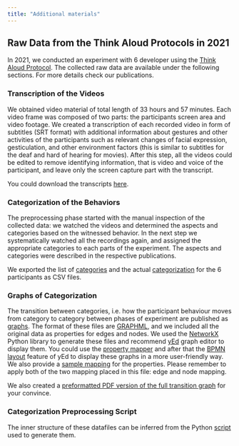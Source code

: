 ```yaml
---
title: "Additional materials"
---
```

## Raw Data from the Think Aloud Protocols in 2021

In 2021, we conducted an experiment with 6 developer using the [Think Aloud Protocol](https://psycnet.apa.org/record/1980-24435-001). The collected raw data are available under the following sections. For more details check our publications.

### Transcription of the Videos

We obtained video material of total length of 33 hours and 57 minutes.
Each video frame was composed of two parts: the participants screen area and video footage.
We created a transcription of each recorded video in form of subtitles (SRT format) with additional information about gestures and other activities of the participants such as relevant changes of facial expression, gesticulation, and other environment factors (this is similar to subtitles for the deaf and hard of hearing for movies).
After this step, all the videos could be edited to remove identifying information, that is video and voice of the participant, and leave only the screen capture part with the transcript.

You could download the transcripts [here](TBA).

### Categorization of the Behaviors

The preprocessing phase started with the manual inspection of the collected data: we watched the videos and determined the aspects and categories based on the witnessed behavior.
In the next step we systematically watched all the recordings again, and assigned the appropriate categories to each parts of the experiment.
The aspects and categories were described in the respective publications.

We exported the list of [categories](https://github.com/InteractiveFaultLocalization/think-aloud-utils/blob/iFL2021/preprocessing/macros.csv) and the actual [categorization](https://github.com/InteractiveFaultLocalization/think-aloud-utils/blob/iFL2021/preprocessing/categorization.csv) for the 6 participants as CSV files.

### Graphs of Categorization

The transition between categories, i.e. how the participant behaviour moves from category to category between phases of experiment are published as [graphs](https://github.com/search?q=repo%3AInteractiveFaultLocalization%2Fthink-aloud-utils+extension%3Agraphml+path%3A%2Fpreprocessing%2F&type=Code&ref=advsearch&l=&l=).
The format of these files are [GRAPHML](http://graphml.graphdrawing.org/), and we included all the original data as properties for edges and nodes.
We used the [NetworkX](https://networkx.org/) Python library to generate these files and recommend [yEd](https://www.yworks.com/products/yed) graph editor to display them.
You could use the [property mapper](https://yed.yworks.com/support/manual/properties_mapper.html) and after that the [BPMN layout](https://yed.yworks.com/support/manual/layout_bpmn.html) feature of yEd to display these graphs in a more user-friendly way. We also provide a [sample mapping](https://github.com/InteractiveFaultLocalization/think-aloud-utils/blob/iFL2021/preprocessing/ifl.cnfx) for the properties. Please remember to apply both of the two mapping placed in this file: edge and node mapping.

We also created a [preformatted PDF version of the full transition graph](https://github.com/InteractiveFaultLocalization/think-aloud-utils/blob/iFL2021/preprocessing/arcs_full.pdf) for your convince.

### Categorization Preprocessing Script

The inner structure of these datafiles can be inferred from the Python [script](https://github.com/InteractiveFaultLocalization/think-aloud-utils/blob/iFL2021/preprocessing/main.py) used to generate them.